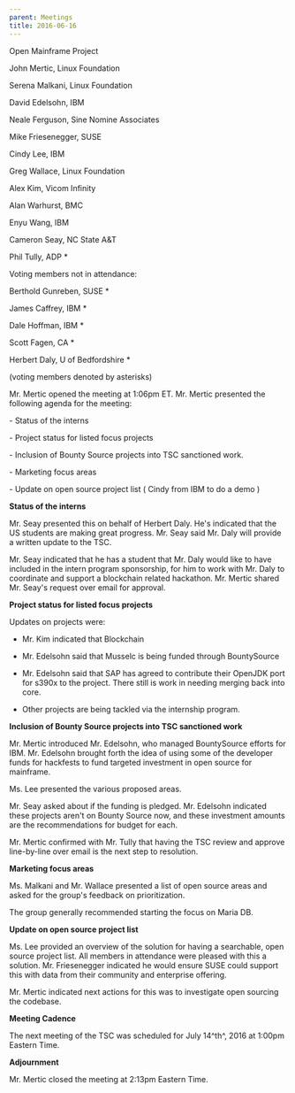 ```yaml
---
parent: Meetings
title: 2016-06-16
---
```

Open Mainframe Project


John Mertic, Linux Foundation

Serena Malkani, Linux Foundation

David Edelsohn, IBM

Neale Ferguson, Sine Nomine Associates

Mike Friesenegger, SUSE

Cindy Lee, IBM

Greg Wallace, Linux Foundation

Alex Kim, Vicom Infinity

Alan Warhurst, BMC

Enyu Wang, IBM

Cameron Seay, NC State A&T

Phil Tully, ADP \*

Voting members not in attendance:

Berthold Gunreben, SUSE \*

James Caffrey, IBM \*

Dale Hoffman, IBM \*

Scott Fagen, CA \*

Herbert Daly, U of Bedfordshire \*

(voting members denoted by asterisks)

Mr. Mertic opened the meeting at 1:06pm ET. Mr. Mertic presented the
following agenda for the meeting:

\- Status of the interns

\- Project status for listed focus projects

\- Inclusion of Bounty Source projects into TSC sanctioned work.

\- Marketing focus areas

\- Update on open source project list ( Cindy from IBM to do a demo )

**Status of the interns**

Mr. Seay presented this on behalf of Herbert Daly. He's indicated that
the US students are making great progress. Mr. Seay said Mr. Daly will
provide a written update to the TSC.

Mr. Seay indicated that he has a student that Mr. Daly would like to
have included in the intern program sponsorship, for him to work with
Mr. Daly to coordinate and support a blockchain related hackathon. Mr.
Mertic shared Mr. Seay's request over email for approval.

**Project status for listed focus projects**

Updates on projects were:

-   Mr. Kim indicated that Blockchain

-   Mr. Edelsohn said that Musselc is being funded through BountySource

-   Mr. Edelsohn said that SAP has agreed to contribute their OpenJDK
    port for s390x to the project. There still is work in needing
    merging back into core.

-   Other projects are being tackled via the internship program.

**Inclusion of Bounty Source projects into TSC sanctioned work**

Mr. Mertic introduced Mr. Edelsohn, who managed BountySource efforts for
IBM. Mr. Edelsohn brought forth the idea of using some of the developer
funds for hackfests to fund targeted investment in open source for
mainframe.

Ms. Lee presented the various proposed areas.

Mr. Seay asked about if the funding is pledged. Mr. Edelsohn indicated
these projects aren't on Bounty Source now, and these investment amounts
are the recommendations for budget for each.

Mr. Mertic confirmed with Mr. Tully that having the TSC review and
approve line-by-line over email is the next step to resolution.

**Marketing focus areas**

Ms. Malkani and Mr. Wallace presented a list of open source areas and
asked for the group's feedback on prioritization.

The group generally recommended starting the focus on Maria DB.

**Update on open source project list**

Ms. Lee provided an overview of the solution for having a searchable,
open source project list. All members in attendance were pleased with
this a solution. Mr. Friesenegger indicated he would ensure SUSE could
support this with data from their community and enterprise offering.

Mr. Mertic indicated next actions for this was to investigate open
sourcing the codebase.

**Meeting Cadence**

The next meeting of the TSC was scheduled for July 14^th^, 2016 at
1:00pm Eastern Time.

**Adjournment**

Mr. Mertic closed the meeting at 2:13pm Eastern Time.
